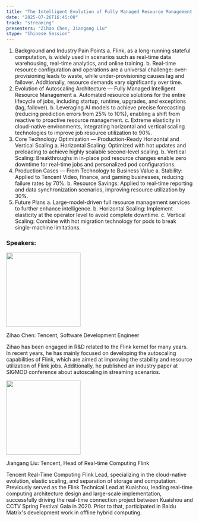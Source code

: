 ```yaml
---
title: "The Intelligent Evolution of Fully Managed Resource Management for Tencent's Real-Time Computing"
date: "2025-07-26T16:45:00"
track: "streaming"
presenters: "Zihao Chen, Jiangang Liu"
stype: "Chinese Session"
---
```


1. Background and Industry Pain Points
  a. Flink, as a long-running stateful computation, is widely used in scenarios such as real-time data warehousing, real-time analytics, and online training.
  b. Real-time resource configuration and operations are a universal challenge: over-provisioning leads to waste, while under-provisioning causes lag and failover. Additionally, resource demands vary significantly over time.
2. Evolution of Autoscaling Architecture — Fully Managed Intelligent Resource Management
  a. Automated resource solutions for the entire lifecycle of jobs, including startup, runtime, upgrades, and exceptions (lag, failover).
  b. Leveraging AI models to achieve precise forecasting (reducing prediction errors from 25% to 10%), enabling a shift from reactive to proactive resource management.
  c. Extreme elasticity in cloud-native environments, integrating horizontal and vertical scaling technologies to improve job resource utilization to 90%.
3. Core Technology Optimization — Production-Ready Horizontal and Vertical Scaling
  a. Horizontal Scaling: Optimized with hot updates and preloading to achieve highly scalable second-level scaling.
  b. Vertical Scaling: Breakthroughs in in-place pod resource changes enable zero downtime for real-time jobs and personalized pod configurations.
4. Production Cases — From Technology to Business Value
  a. Stability: Applied to Tencent Video, finance, and gaming businesses, reducing failure rates by 70%.
  b. Resource Savings: Applied to real-time reporting and data synchronization scenarios, improving resource utilization by 30%.
5. Future Plans
  a. Large-model-driven full resource management services to further enhance intelligence.
  b. Horizontal Scaling: Implement elasticity at the operator level to avoid complete downtime.
  c. Vertical Scaling: Combine with hot migration technology for pods to break single-machine limitations.

### Speakers:


<img src="https://sessionize.com/image/c17d-400o400o1-3ksWtZ8Yz4P3kYR9cEC4tH.jpg" width="200" /><br/>

Zihao Chen: Tencent, Software Development Engineer

Zihao has been engaged in R&D related to the Flink kernel for many years. In recent years, he has mainly focused on developing the autoscaling capabilities of Flink, which are aimed at improving the stability and resource utilization of Flink jobs. Additionally, he published an industry paper at SIGMOD conference about autoscaling in streaming scenarios.

<img src="https://sessionize.com/image/95fa-400o400o1-pRGUUw1BJpnhknhJaHnEvg.png" width="200" /><br/>

Jiangang Liu: Tencent, Head of Real-time Computing Flink

Tencent Real-Time Computing Flink Lead, specializing in the cloud-native evolution, elastic scaling, and separation of storage and computation. Previously served as the Flink Technical Lead at Kuaishou, leading real-time computing architecture design and large-scale implementation, successfully driving the real-time connection project between Kuaishou and CCTV Spring Festival Gala in 2020. Prior to that, participated in Baidu Matrix's development work in offline hybrid computing.